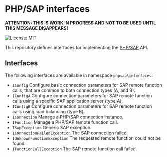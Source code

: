 # PHP/SAP interfaces

**ATTENTION: THIS IS WORK IN PROGRESS AND NOT TO BE USED UNTIL THIS MESSAGE DISAPPEARS!**

[![License: MIT][license-mit]](LICENSE)

This repository defines interfaces for implementing the [PHP/SAP][phpsap] API.

## Interfaces

The following interfaces are available in namespace `phpsap\interfaces`:

* `IConfig` Configure basic connection parameters for SAP remote function calls, that are common to both connection types (A, and B).
* `IConfigA` Configure connection parameters for SAP remote function calls using a specific SAP application server (type A).
* `IConfigB` Configure connection parameters for SAP remote function calls using load balancing (type B).
* `IConnection` Manage a PHP/SAP connection instance.
* `IFunction` Manage a PHP/SAP remote function call.
* `ISapException` Generic SAP exception.
* `IConnectionFailedException` The SAP connection failed.
* `IUnknownFunctionException` The requested remote function could not be found.
* `IFunctionCallException` The SAP remote function call failed.

[phpsap]: https://php-sap.github.io
[license-mit]: https://img.shields.io/badge/license-MIT-blue.svg
